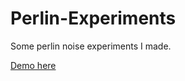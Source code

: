 Perlin-Experiments
==================

Some perlin noise experiments I made.

[Demo here](http://anthonypigeot.com/FTP/experiments/perlin/)
